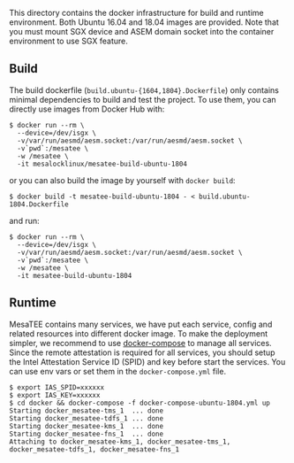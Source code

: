 This directory contains the docker infrastructure for build and runtime
environment. Both Ubuntu 16.04 and 18.04 images are provided. Note that
you must mount SGX device and ASEM domain socket into the container
environment to use SGX feature.

## Build

The build dockerfile (`build.ubuntu-{1604,1804}.Dockerfile`) only contains
minimal dependencies to build and test the project. To use them, you can
directly use images from Docker Hub with:

```
$ docker run --rm \
  --device=/dev/isgx \
  -v/var/run/aesmd/aesm.socket:/var/run/aesmd/aesm.socket \
  -v`pwd`:/mesatee \
  -w /mesatee \
  -it mesalocklinux/mesatee-build-ubuntu-1804
```

or you can also build the image by yourself with `docker build`:

```
$ docker build -t mesatee-build-ubuntu-1804 - < build.ubuntu-1804.Dockerfile
```
and run:

```
$ docker run --rm \
  --device=/dev/isgx \
  -v/var/run/aesmd/aesm.socket:/var/run/aesmd/aesm.socket \
  -v`pwd`:/mesatee \
  -w /mesatee \
  -it mesatee-build-ubuntu-1804
```

## Runtime

MesaTEE contains many services, we have put each service, config and related
resources into different docker image. To make the deployment simpler, we
recommend to use [docker-compose](https://docs.docker.com/compose/) to manage
all services. Since the remote attestation is required for all services, you
should setup the Intel Attestation Service ID (SPID) and key before start the
services. You can use env vars or set them in the `docker-compose.yml` file.

```
$ export IAS_SPID=xxxxxx
$ export IAS_KEY=xxxxxx
$ cd docker && docker-compose -f docker-compose-ubuntu-1804.yml up
Starting docker_mesatee-tms_1  ... done
Starting docker_mesatee-tdfs_1 ... done
Starting docker_mesatee-kms_1  ... done
Starting docker_mesatee-fns_1  ... done
Attaching to docker_mesatee-kms_1, docker_mesatee-tms_1, docker_mesatee-tdfs_1, docker_mesatee-fns_1
```
